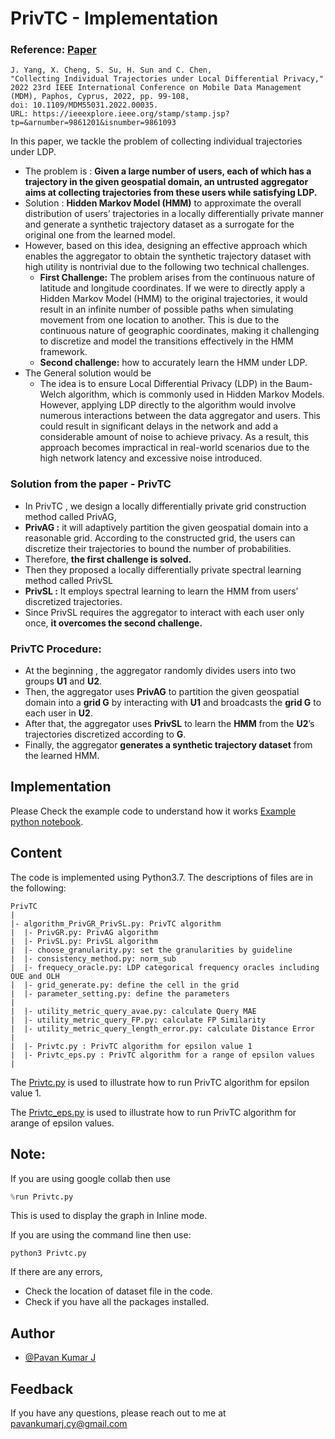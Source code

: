 
# PrivTC - Implementation

### Reference: [Paper](https://github.com/Lonelypheonix/PrivTC-Implementation/blob/main/Paper/Collecting_Individual_Trajectories_under_Local_Differential_Privacy.pdf)

```
J. Yang, X. Cheng, S. Su, H. Sun and C. Chen, 
"Collecting Individual Trajectories under Local Differential Privacy,"
2022 23rd IEEE International Conference on Mobile Data Management (MDM), Paphos, Cyprus, 2022, pp. 99-108, 
doi: 10.1109/MDM55031.2022.00035.
URL: https://ieeexplore.ieee.org/stamp/stamp.jsp?tp=&arnumber=9861201&isnumber=9861093
```

In this paper, we tackle the problem of collecting individual trajectories under LDP.

- The problem is :  **Given a large number of users, each of which has a trajectory in the given geospatial domain, an untrusted aggregator aims at collecting trajectories from these users while satisfying LDP.**
- Solution :  **Hidden Markov Model (HMM)**  to approximate the overall distribution of users’ trajectories in a locally differentially private manner and generate a synthetic trajectory dataset as a surrogate for the original one from the learned model.
- However, based on this idea, designing an effective approach which enables the aggregator to obtain the synthetic trajectory dataset with high utility is nontrivial due to the following two technical challenges.
    - **First Challenge:**    The problem arises from the continuous nature of latitude and longitude coordinates. If we were to directly apply a Hidden Markov Model (HMM) to the original trajectories, it would result in an infinite number of possible paths when simulating movement from one location to another. This is due to the continuous nature of geographic coordinates, making it challenging to discretize and model the transitions effectively in the HMM framework.
    - **Second challenge:** how to accurately learn the HMM under LDP.
- The General solution would be
    - The idea is to ensure Local Differential Privacy (LDP) in the Baum-Welch algorithm, which is commonly used in Hidden Markov Models. However, applying LDP directly to the algorithm would involve numerous interactions between the data aggregator and users. This could result in significant delays in the network and add a considerable amount of noise to achieve privacy. As a result, this approach becomes impractical in real-world scenarios due to the high network latency and excessive noise introduced.


### Solution from the paper - PrivTC

- In PrivTC , we design a locally differentially private grid construction method called PrivAG,
- **PrivAG :** it will adaptively partition the given geospatial domain into a reasonable grid. According to the constructed grid, the users can discretize their trajectories to bound the number of probabilities.
- Therefore, **the first challenge is solved.**
- Then they proposed a locally differentially private spectral learning method called PrivSL
- **PrivSL :** It employs spectral learning to learn the HMM from users’ discretized trajectories.
- Since PrivSL requires the aggregator to interact with each user only once, **it overcomes the second challenge.**


### PrivTC Procedure:

- At the beginning , the aggregator randomly divides users into two groups **U1** and **U2**.
- Then, the aggregator uses **PrivAG** to partition the given geospatial domain into a **grid G** by interacting with **U1** and broadcasts the **grid G** to each user in **U2**.
- After that, the aggregator uses **PrivSL** to learn the **HMM** from the **U2**’s trajectories discretized according to **G**.
- Finally, the aggregator **generates a synthetic trajectory dataset** from the learned HMM.


## Implementation

Please Check the example code to understand how it works [Example python notebook](https://github.com/Lonelypheonix/PrivTC-Implementation/blob/main/Privtc_Reproduction%20.ipynb). 

## Content
The code is implemented using Python3.7. The descriptions of files are in the following:

```
PrivTC 
|
|- algorithm_PrivGR_PrivSL.py: PrivTC algorithm
|  |- PrivGR.py: PrivAG algorithm
|  |- PrivSL.py: PrivSL algorithm
|  |- choose_granularity.py: set the granularities by guideline
|  |- consistency_method.py: norm_sub
|  |- frequecy_oracle.py: LDP categorical frequency oracles including OUE and OLH
|  |- grid_generate.py: define the cell in the grid
|  |- parameter_setting.py: define the parameters
|
|  |- utility_metric_query_avae.py: calculate Query MAE
|  |- utility_metric_query_FP.py: calculate FP Similarity
|  |- utility_metric_query_length_error.py: calculate Distance Error
|  
|  |- Privtc.py : PrivTC algorithm for epsilon value 1
|  |- Privtc_eps.py : PrivTC algorithm for a range of epsilon values 
|  

```

The [Privtc.py](https://github.com/Lonelypheonix/PrivTC-Implementation/blob/main/Code/Privtc.py) is used to illustrate how to run PrivTC algorithm for epsilon value 1.

The [Privtc_eps.py](https://github.com/Lonelypheonix/PrivTC-Implementation/blob/main/Code/Privtc_eps.py) is used to illustrate how to run PrivTC algorithm for arange of epsilon values.

## Note:
If you are using google collab then use 
```python
%run Privtc.py
```
This is used to display the graph in Inline mode.

If you are using the command line then use:

```
python3 Privtc.py
```
If there are any errors, 
- Check the location of dataset file in the code.
- Check if you have all the packages installed.



## Author

- [@Pavan Kumar J](https://github.com/Lonelypheonix)


## Feedback

If you have any questions, please reach out to me at pavankumarj.cy@gmail.com

